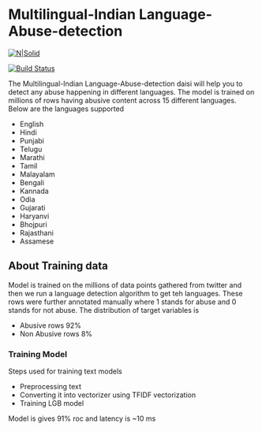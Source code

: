 # Multilingual-Indian Language-Abuse-detection

[![N|Solid](https://media-exp1.licdn.com/dms/image/C560BAQGwSoU6jT3zHA/company-logo_200_200/0/1649031376821?e=2147483647&v=beta&t=wwuPa26cNdV3NmRlxrmOL62Tg5AGEvgpu64-r6jfTbM)](https://nodesource.com/products/nsolid)

[![Build Status](https://travis-ci.org/joemccann/dillinger.svg?branch=master)](https://travis-ci.org/joemccann/dillinger)

The Multilingual-Indian Language-Abuse-detection daisi will help you to detect any abuse happening in different languages. The model is trained on millions of rows having abusive content across 15 different languages.  Below are the languages supported 
- English
- Hindi
- Punjabi
- Telugu
- Marathi 
- Tamil 
- Malayalam 
- Bengali
- Kannada 
- Odia
- Gujarati
- Haryanvi
- Bhojpuri
- Rajasthani
- Assamese

## About Training data

Model is trained on the millions of data points gathered from twitter and then we run a language detection algorithm to get teh languages. These rows were further annotated manually where 1 stands for abuse and 0 stands for not abuse. 
The distribution of target variables is 
- Abusive rows 92%
- Non Abusive rows 8%


### Training Model

Steps used for training text models
- Preprocessing text
- Converting it into vectorizer using TFIDF vectorization
- Training LGB model 


Model is gives 91% roc and latency is ~10 ms